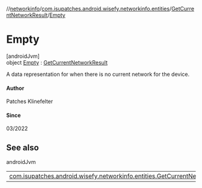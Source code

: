 //[networkinfo](../../../../index.md)/[com.isupatches.android.wisefy.networkinfo.entities](../../index.md)/[GetCurrentNetworkResult](../index.md)/[Empty](index.md)

# Empty

[androidJvm]\
object [Empty](index.md) : [GetCurrentNetworkResult](../index.md)

A data representation for when there is no current network for the device.

#### Author

Patches Klinefelter

#### Since

03/2022

## See also

androidJvm

| | |
|---|---|
| [com.isupatches.android.wisefy.networkinfo.entities.GetCurrentNetworkResult](../index.md) |  |
